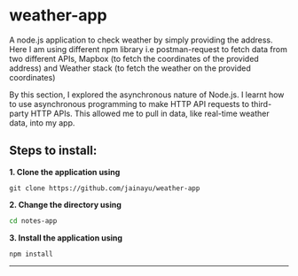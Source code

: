 # weather-app
A node.js application to check weather by simply providing the address. 
Here I am using different npm library i.e postman-request to fetch data from two different APIs, Mapbox (to fetch the coordinates of the provided address) and Weather stack (to fetch the weather on the provided coordinates)

By this section, I explored the asynchronous nature of Node.js. I learnt how to use asynchronous programming to make HTTP API requests to third-party HTTP APIs. This allowed me to pull in data, like real-time weather data, into my app.

## Steps to install:

**1. Clone the application using**
```gitattributes
git clone https://github.com/jainayu/weather-app
```

**2. Change the directory using**
```bash
cd notes-app
```

**3. Install the application using**
```gitattributes
npm install
```
------



